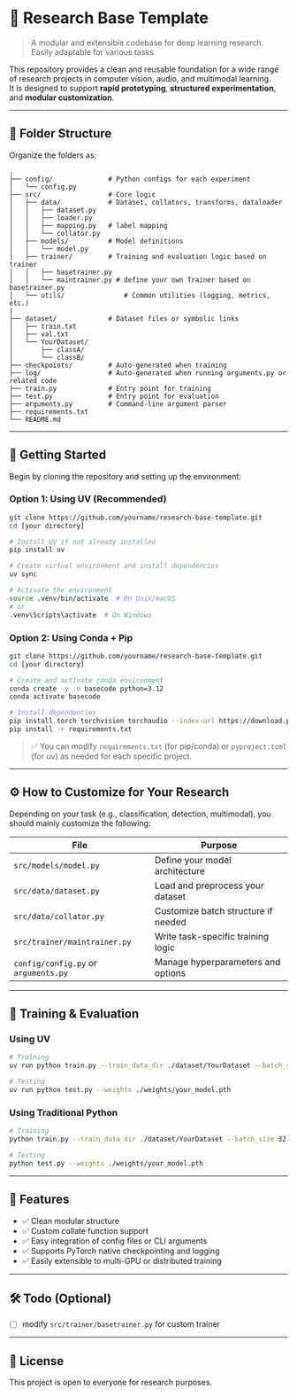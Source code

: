 # 🧠 Research Base Template

> A modular and extensible codebase for deep learning research.  
> Easily adaptable for various tasks

This repository provides a clean and reusable foundation for a wide range of research projects in computer vision, audio, and multimodal learning.  
It is designed to support **rapid prototyping**, **structured experimentation**, and **modular customization**.

---

## 📁 Folder Structure

Organize the folders as:

```
.
├── config/              # Python configs for each experiment
│   └── config.py
├── src/                 # Core logic
│   ├── data/            # Dataset, collators, transforms, dataloader
│   │   ├── dataset.py
│   │   ├── loader.py
│   │   ├── mapping.py   # label mapping
│   │   └── collator.py
│   ├── models/          # Model definitions 
│   │   └── model.py
│   ├── trainer/         # Training and evaluation logic based on trainer
│   │   ├── basetrainer.py
│   │   └── maintrainer.py # define your own Trainer based on basetrainer.py
│   └── utils/               # Common utilities (logging, metrics, etc.)
|
├── dataset/             # Dataset files or symbolic links
│   ├── train.txt
│   ├── val.txt
│   └── YourDataset/
│       ├── classA/
│       └── classB/
├── checkpoints/         # Auto-generated when training
├── log/                 # Auto-generated when running arguments.py or related code
├── train.py             # Entry point for training
├── test.py              # Entry point for evaluation
├── arguments.py         # Command-line argument parser
├── requirements.txt
└── README.md
```

---

## 🚀 Getting Started

Begin by cloning the repository and setting up the environment:

### Option 1: Using UV (Recommended)

```bash
git clone https://github.com/yourname/research-base-template.git
cd [your directory]

# Install UV if not already installed
pip install uv

# Create virtual environment and install dependencies
uv sync

# Activate the environment
source .venv/bin/activate  # On Unix/macOS
# or
.venv\Scripts\activate  # On Windows
```

### Option 2: Using Conda + Pip

```bash
git clone https://github.com/yourname/research-base-template.git
cd [your directory]

# Create and activate conda environment
conda create -y -n basecode python=3.12
conda activate basecode

# Install dependencies
pip install torch torchvision torchaudio --index-url https://download.pytorch.org/whl/cpu
pip install -r requirements.txt
```

> ✅ You can modify `requirements.txt` (for pip/conda) or `pyproject.toml` (for uv) as needed for each specific project.

---

## ⚙️ How to Customize for Your Research

Depending on your task (e.g., classification, detection, multimodal), you should mainly customize the following:

| File                        | Purpose                                  |
|----------------------------|------------------------------------------|
| `src/models/model.py`      | Define your model architecture           |
| `src/data/dataset.py`      | Load and preprocess your dataset         |
| `src/data/collator.py`     | Customize batch structure if needed      |
| `src/trainer/maintrainer.py` | Write task-specific training logic     |
| `config/config.py` or `arguments.py` | Manage hyperparameters and options |

---

## 🏁 Training & Evaluation

### Using UV

```bash
# Training
uv run python train.py --train_data_dir ./dataset/YourDataset --batch_size 32 --epochs 100

# Testing
uv run python test.py --weights ./weights/your_model.pth
```

### Using Traditional Python

```bash
# Training
python train.py --train_data_dir ./dataset/YourDataset --batch_size 32 --epochs 100

# Testing
python test.py --weights ./weights/your_model.pth
```

---

## 📌 Features

- ✅ Clean modular structure
- ✅ Custom collate function support
- ✅ Easy integration of config files or CLI arguments
- ✅ Supports PyTorch native checkpointing and logging
- ✅ Easily extensible to multi-GPU or distributed training

---

## 🛠️ Todo (Optional)

- [ ] modify `src/trainer/basetrainer.py` for custom trainer

---

## 📄 License

This project is open to everyone for research purposes.

